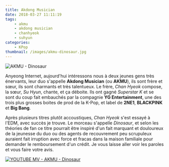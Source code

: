 ```yaml
---
title: Akdong Musician
date: 2018-03-27 11:11:19
tags:
    - akmu
    - akdong musician
    - chanhyeok
    - suhyun
categories:
    - KPop
thumbnail: /images/akmu-dinosaur.jpg
---
```


![AKMU - Dinosaur](/images/akmu-dinosaur.jpg)

Anyeong Internet, aujourd'hui intéressons nous à deux jeunes gens très énervants, leur duo s'appelle **Akdong Musician** (ou **AKMU**), ils sont frère et sœur, ils sont charmants et très talentueux. Le frère, *Chan Hyeok* compose, la sœur, *Su Hyun*, chante, et ça déboite. Ils ont gagné *Superstar K* et se sont du coup fait embauchés par la compagnie **YG Entertainment**, une des trois plus grosses boites de prod de la K-Pop, et label de **2NE1**, **BLACKPINK** et **Big Bang**.

Après plusieurs titres plutôt accoustiques, *Chan Hyeok* s'est essayé à l'EDM, avec succès je trouve. Le morceau s'appelle *Dinosaur*, et selon les théories de fan ce titre pourrait être inspiré d'un fait marquant et douloureux de la jeunesse du duo ou des agents de recouvrement peu scrupuleux auraient fait irruption avec force et fracas dans la maison familiale pour demander le remboursement d'un crédit. Je vous laisse aller voir les paroles et vous faire votre avis.

[![YOUTUBE MV - AKMU - Dinosaur](https://img.youtube.com/vi/8Oz7DG76ibY/0.jpg)](https://www.youtube.com/watch?v=8Oz7DG76ibY)
